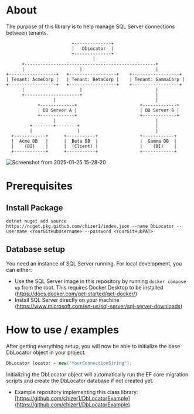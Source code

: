 # About

The purpose of this library is to help manage SQL Server connections between tenants.

```
                         +--------------+
                         |   DbLocator  |
                         +--------------+
                                 |
      +--------------------------------------------------+
      |                     |                            |
+------------------+   +------------------+    +------------------+
| Tenant: AcmeCorp |   | Tenant: BetaCorp |    | Tenant: GammaCorp |
+------------------+   +------------------+    +------------------+
      |                     |                            |
      +---------------------+                            |
                  |                                      |
            +-------------+                        +-------------+
            | DB Server A |                        | DB Server B |
            +-------------+                        +-------------+
                  |                                      |
         +--------+--------+                             |
         |                 |                             |  
  +------------+      +-----------+                +------------+
  |  Acme DB   |      |  Beta DB  |                |  Gamma DB  |
  |    (BI)    |      |  (Client) |                |    (BI)    |
  +------------+      +-----------+                +------------+
```

![Screenshot from 2025-01-25 15-28-20](https://github.com/user-attachments/assets/6fbd631d-e637-4db4-b057-c02c1ba38edb)

# Prerequisites

## Install Package
`dotnet nuget add source https://nuget.pkg.github.com/chizer1/index.json --name DbLocator --username <YourGitHubUsername> --password <YourGitHubPAT>`

## Database setup

You need an instance of SQL Server running. For local development, you can either:
   - Use the SQL Server image in this repository by running `docker compose up` from the root. This requires Docker Desktop to be installed (https://docs.docker.com/get-started/get-docker/)
   - Install SQL Server directly on your machine (https://www.microsoft.com/en-us/sql-server/sql-server-downloads)

# How to use / examples

After getting everything setup, you will now be able to initialize the base DbLocator object in your project.

```csharp
DbLocator locator = new("YourConnectionString");
```

Initializing the DbLocator object will automatically run the EF core migration scripts and create the DbLocator database if not created yet.

- Example repository implementing this class library: [https://github.com/chizer1/DbLocatorExample](https://github.com/chizer1/DbLocatorExample)
